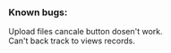 ### Known bugs:</br>
Upload files cancale button dosen't work.</br>
Can't back track to views records.</br>
